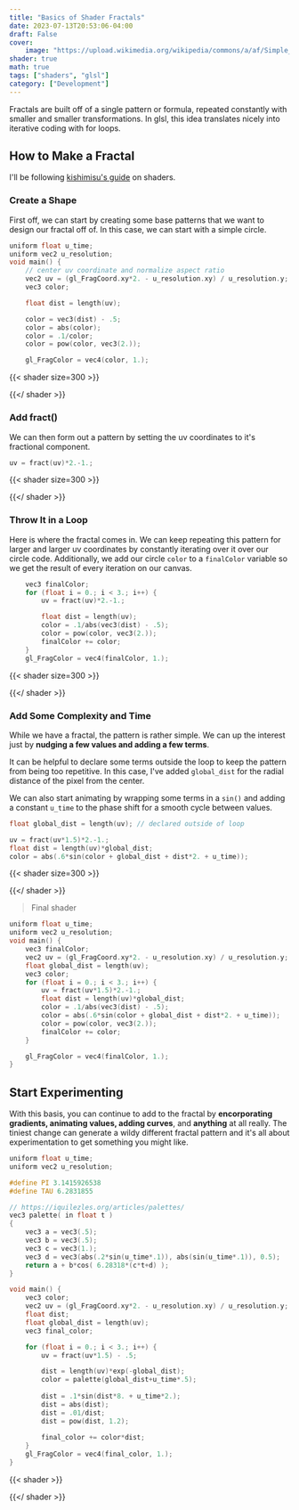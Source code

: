 ```yaml
---
title: "Basics of Shader Fractals"
date: 2023-07-13T20:53:06-04:00
draft: False
cover:
    image: "https://upload.wikimedia.org/wikipedia/commons/a/af/Simple_Fractals.png"
shader: true
math: true
tags: ["shaders", "glsl"]
category: ["Development"]
---
```


Fractals are built off of a single pattern or formula, repeated constantly with smaller and smaller transformations. In glsl, this idea translates nicely into iterative coding with for loops.

## How to Make a Fractal

I'll be following [kishimisu's guide](https://www.youtube.com/watch?v=f4s1h2YETNY) on shaders.

### Create a Shape

First off, we can start by creating some base patterns that we want to design our fractal off of. In this case, we can start with a simple circle.

```c
uniform float u_time;
uniform vec2 u_resolution;
void main() {
    // center uv coordinate and normalize aspect ratio
    vec2 uv = (gl_FragCoord.xy*2. - u_resolution.xy) / u_resolution.y;
    vec3 color;

    float dist = length(uv);

    color = vec3(dist) - .5;
    color = abs(color);
    color = .1/color;
    color = pow(color, vec3(2.));

    gl_FragColor = vec4(color, 1.);
```

{{< shader size=300 >}}
<script class="fragmentShader" type="x-shader/x-fragment">
uniform float u_time;
uniform vec2 u_resolution;
void main() {
    vec2 uv = (gl_FragCoord.xy*2. - u_resolution.xy) / u_resolution.y;
    vec3 color;

    float dist = length(uv);

    color = vec3(dist) - .5;
    color = abs(color);
    color = .1/color;
    color = pow(color, vec3(2.));

    gl_FragColor = vec4(color, 1.);
}
</script>
{{</ shader >}}

### Add fract()

We can then form out a pattern by setting the uv coordinates to it's fractional component.

```c
uv = fract(uv)*2.-1.;
```

{{< shader size=300 >}}
<script class="fragmentShader" type="x-shader/x-fragment">
uniform float u_time;
uniform vec2 u_resolution;
void main() {
    vec2 uv = (gl_FragCoord.xy*2. - u_resolution.xy) / u_resolution.y;
    vec3 color;
    uv = fract(uv)*2.-1.;

    float dist = length(uv);

    color = vec3(dist) - .5;
    color = abs(color);
    color = .1/color;
    color = pow(color, vec3(2.));

    gl_FragColor = vec4(color, 1.);
}
</script>
{{</ shader >}}

### Throw It in a Loop

Here is where the fractal comes in. We can keep repeating this pattern for larger and larger uv coordinates by constantly iterating over it over our circle code. Additionally, we add our circle `color` to a `finalColor` variable so we get the result of every iteration on our canvas.

```c
    vec3 finalColor;
    for (float i = 0.; i < 3.; i++) {
        uv = fract(uv)*2.-1.;

        float dist = length(uv);
        color = .1/abs(vec3(dist) - .5);
        color = pow(color, vec3(2.));
        finalColor += color;
    }
    gl_FragColor = vec4(finalColor, 1.);
```

{{< shader size=300 >}}
<script class="fragmentShader" type="x-shader/x-fragment">
uniform float u_time;
uniform vec2 u_resolution;
void main() {
    vec3 finalColor;
    vec2 uv = (gl_FragCoord.xy*2. - u_resolution.xy) / u_resolution.y;
    vec3 color;
    for (float i = 0.; i < 3.; i++) {
        uv = fract(uv)*2.-1.;
        float dist = length(uv);
        color = .1/abs(vec3(dist) - .5);
        color = pow(color, vec3(2.));
        finalColor += color;
    }

    gl_FragColor = vec4(finalColor, 1.);
}
</script>
{{</ shader >}}

### Add Some Complexity and Time

While we have a fractal, the pattern is rather simple. We can up the interest just by **nudging a few values and adding a few terms**.

It can be helpful to declare some terms outside the loop to keep the pattern from being too repetitive. In this case, I've added `global_dist` for the radial distance of the pixel from the center.

We can also start animating by wrapping some terms in a `sin()` and adding a constant `u_time` to the phase shift for a smooth cycle between values.

```c
float global_dist = length(uv); // declared outside of loop

uv = fract(uv*1.5)*2.-1.;
float dist = length(uv)*global_dist;
color = abs(.6*sin(color + global_dist + dist*2. + u_time));
```

{{< shader size=300 >}}
<script class="fragmentShader" type="x-shader/x-fragment">
uniform float u_time;
uniform vec2 u_resolution;
void main() {
    vec3 finalColor;
    vec2 uv = (gl_FragCoord.xy*2. - u_resolution.xy) / u_resolution.y;
    float global_dist = length(uv);
    vec3 color;
    for (float i = 0.; i < 3.; i++) {
        uv = fract(uv*1.5)*2.-1.;
        float dist = length(uv)*global_dist;
        color = .1/abs(vec3(dist) - .5);
        color = abs(.6*sin(color + global_dist + dist*2. + u_time));
        color = pow(color, vec3(2.));
        finalColor += color;
    }

    gl_FragColor = vec4(finalColor, 1.);
}
</script>
{{</ shader >}}

> Final shader

```c
uniform float u_time;
uniform vec2 u_resolution;
void main() {
    vec3 finalColor;
    vec2 uv = (gl_FragCoord.xy*2. - u_resolution.xy) / u_resolution.y;
    float global_dist = length(uv);
    vec3 color;
    for (float i = 0.; i < 3.; i++) {
        uv = fract(uv*1.5)*2.-1.;
        float dist = length(uv)*global_dist;
        color = .1/abs(vec3(dist) - .5);
        color = abs(.6*sin(color + global_dist + dist*2. + u_time));
        color = pow(color, vec3(2.));
        finalColor += color;
    }

    gl_FragColor = vec4(finalColor, 1.);
}
```


## Start Experimenting

With this basis, you can continue to add to the fractal by **encorporating gradients, animating values, adding curves**, and **anything** at all really. The tiniest change can generate a wildy different fractal pattern and it's all about experimentation to get something you might like.

```c
uniform float u_time;
uniform vec2 u_resolution;

#define PI 3.1415926538
#define TAU 6.2831855

// https://iquilezles.org/articles/palettes/
vec3 palette( in float t )
{
    vec3 a = vec3(.5);
    vec3 b = vec3(.5);
    vec3 c = vec3(1.);
    vec3 d = vec3(abs(.2*sin(u_time*.1)), abs(sin(u_time*.1)), 0.5);
    return a + b*cos( 6.28318*(c*t+d) );
}

void main() {
    vec3 color;
    vec2 uv = (gl_FragCoord.xy*2. - u_resolution.xy) / u_resolution.y;
    float dist;
    float global_dist = length(uv);
    vec3 final_color;

    for (float i = 0.; i < 3.; i++) {
        uv = fract(uv*1.5) - .5;

        dist = length(uv)*exp(-global_dist);
        color = palette(global_dist+u_time*.5);
        
        dist = .1*sin(dist*8. + u_time*2.);
        dist = abs(dist);
        dist = .01/dist;
        dist = pow(dist, 1.2);
        
        final_color += color*dist;
    }
    gl_FragColor = vec4(final_color, 1.);
}
```

{{< shader >}}
<script class="fragmentShader" type="x-shader/x-fragment">
uniform float u_time;
uniform vec2 u_resolution;

#define PI 3.1415926538
#define TAU 6.2831855

// https://iquilezles.org/articles/palettes/
vec3 palette( in float t )
{
    vec3 a = vec3(.5);
    vec3 b = vec3(.5);
    vec3 c = vec3(1.);
    vec3 d = vec3(abs(.2*sin(u_time*.1)), abs(sin(u_time*.1)), 0.5);
    return a + b*cos( 6.28318*(c*t+d) );
}

void main() {
    vec3 color;
    vec2 uv = (gl_FragCoord.xy*2. - u_resolution.xy) / u_resolution.y;
    float dist;
    float global_dist = length(uv);
    vec3 final_color;

    for (float i = 0.; i < 3.; i++) {
        uv = fract(uv*1.5) - .5;

        dist = length(uv)*exp(-global_dist);
        color = palette(global_dist+u_time*.5);
        
        dist = .1*sin(dist*8. + u_time*2.);
        dist = abs(dist);
        dist = .01/dist;
        dist = pow(dist, 1.2);
        
        final_color += color*dist;
    }
    gl_FragColor = vec4(final_color, 1.);
}
</script>
{{</ shader >}}

